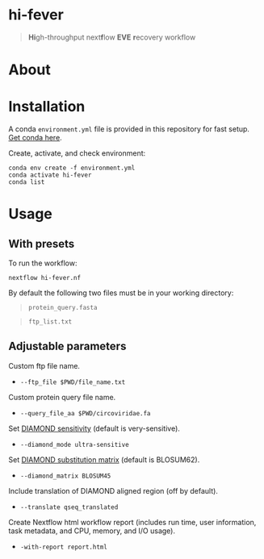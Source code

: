 # hi-fever 
> **Hi**gh-throughput next**f**low **EVE** **r**ecovery workflow


# About


# Installation

A conda `environment.yml` file is provided in this repository for fast setup. [Get conda here](https://docs.conda.io/en/latest/miniconda.html#linux-installers).

Create, activate, and check environment:
```
conda env create -f environment.yml
conda activate hi-fever
conda list
```

# Usage

## With presets

To run the workflow:

`nextflow hi-fever.nf `

By default the following two files must be in your working directory: 
>`protein_query.fasta` 

>`ftp_list.txt`

## Adjustable parameters
Custom ftp file name.

- `--ftp_file $PWD/file_name.txt`

Custom protein query file name.
- `--query_file_aa $PWD/circoviridae.fa`

Set [DIAMOND sensitivity](https://github.com/bbuchfink/diamond/wiki/3.-Command-line-options#sensitivity-modes) (default is very-sensitive).

- `--diamond_mode ultra-sensitive`

Set [DIAMOND substitution matrix](https://github.com/bbuchfink/diamond/wiki/3.-Command-line-options#alignment-options) (default is BLOSUM62).

- `--diamond_matrix BLOSUM45`

Include translation of DIAMOND aligned region (off by default).

- `--translate qseq_translated`

Create Nextflow html workflow report (includes run time, user information, task metadata, and CPU, memory, and I/O usage).

- `-with-report report.html`



